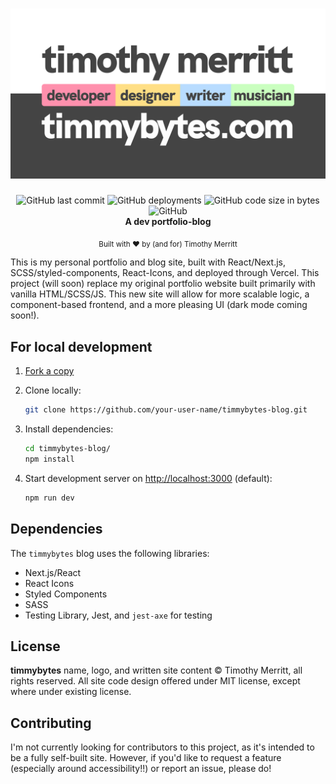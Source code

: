 <h1 align="center">
  <img src="./public/images/timmybytes-Plain-Business-OG-Card.svg" alt="Timmybytes logo" />
</h1>

<div align="center">
  <img alt="GitHub last commit" src="https://img.shields.io/github/last-commit/timmybytes/timmybytes-blog?color=ff90ad">
  <img alt="GitHub deployments" src="https://img.shields.io/github/deployments/timmybytes/timmybytes-blog/production?color=ffdf85">
  <img alt="GitHub code size in bytes" src="https://img.shields.io/github/languages/code-size/timmybytes/timmybytes-blog?color=b8dcff">
  <img alt="GitHub" src="https://img.shields.io/github/license/timmybytes/timmybytes-blog?color=caffbf">
</div>

<div align="center">
  <strong>A dev portfolio-blog</strong>
</div>

<p align="center">
  <sub>Built with ❤︎ by (and for) Timothy Merritt
</div>

This is my personal portfolio and blog site, built with React/Next.js, SCSS/styled-components, React-Icons, and deployed through Vercel. This project (will soon) replace my original portfolio website built primarily with vanilla HTML/SCSS/JS. This new site will allow for more scalable logic, a component-based frontend, and a more pleasing UI (dark mode coming soon!).

## For local development

1. [Fork a copy](https://github.com/timmybytes/timmybytes-blog/fork)
2. Clone locally:

   ```sh
   git clone https://github.com/your-user-name/timmybytes-blog.git
   ```

3. Install dependencies:

   ```sh
   cd timmybytes-blog/
   npm install
   ```

4. Start development server on <http://localhost:3000> (default):

   ```sh
   npm run dev
   ```

## Dependencies

The `timmybytes` blog uses the following libraries:

* Next.js/React
* React Icons
* Styled Components
* SASS
* Testing Library, Jest, and `jest-axe` for testing

## License

**timmybytes** name, logo, and written site content &copy; Timothy Merritt, all rights reserved. All site code design offered under MIT license, except where under existing license.

## Contributing

I'm not currently looking for contributors to this project, as it's intended to be a fully self-built site. However, if you'd like to request a feature (especially around accessibility!!) or report an issue, please do!
